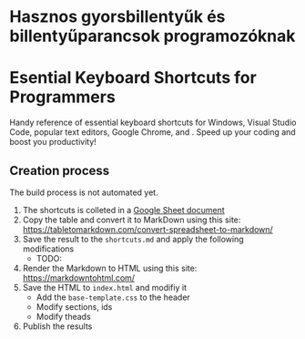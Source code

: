 # Hasznos gyorsbillentyűk és billentyűparancsok programozóknak



# Esential Keyboard Shortcuts for Programmers

Handy reference of essential keyboard shortcuts for Windows, Visual Studio Code, popular text editors, Google Chrome, and . Speed up your coding and boost you productivity!

## Creation process

The build process is not automated yet.

1. The shortcuts is colleted in a [Google Sheet document](https://docs.google.com/spreadsheets/d/1zZhQdg0b8acwE-Fa_G7NvGy6E0yHbiHHnxEtZfSxJsU/edit?usp=drive_link)
2. Copy the table and convert it to MarkDown using this site: <https://tabletomarkdown.com/convert-spreadsheet-to-markdown/>
3. Save the result to the `shortcuts.md` and apply the following modifications
    - TODO:
4. Render the Markdown to HTML using this site: <https://markdowntohtml.com/>
5. Save the HTML to `index.html` and modifiy it
    - Add the `base-template.css` to the header
    - Modify sections, ids
    - Modify theads
6. Publish the results

